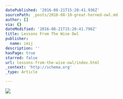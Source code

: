 ```yaml
---
datePublished: '2016-08-21T15:20:41.936Z'
sourcePath: _posts/2016-08-10-great-horned-owl.md
author: []
via: {}
dateModified: '2016-08-21T15:20:41.796Z'
title: Lessons From The Wise Owl
publisher:
  name: imij
description: ''
hasPage: true
starred: false
url: lessons-from-the-wise-owl/index.html
_context: 'http://schema.org'
_type: Article

---
```

![](https://the-grid-user-content.s3-us-west-2.amazonaws.com/b4612360-aa09-45eb-a89b-3592314f5197.jpg)